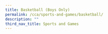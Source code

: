 ```yaml
---
title: Basketball (Boys Only)
permalink: /cca/sports-and-games/basketball/
description: ""
third_nav_title: Sports and Games
---
```

